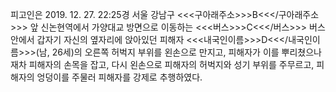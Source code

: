 피고인은 2019. 12. 27. 22:25경 서울 강남구 <<<구아래주소>>>B<<</구아래주소>>> 앞 신논현역에서 가양대교 방면으로 이동하는 <<<버스>>>C<<</버스>>> 버스 안에서 갑자기 자신의 옆자리에 앉아있던 피해자 <<<내국인이름>>>D<<</내국인이름>>>(남, 26세)의 오른쪽 허벅지 부위를 왼손으로 만지고, 피해자가 이를 뿌리쳤으나 재차 피해자의 손목을 잡고, 다시 왼손으로 피해자의 허벅지와 성기 부위를 주무르고, 피해자의 엉덩이를 주물러 피해자를 강제로 추행하였다.